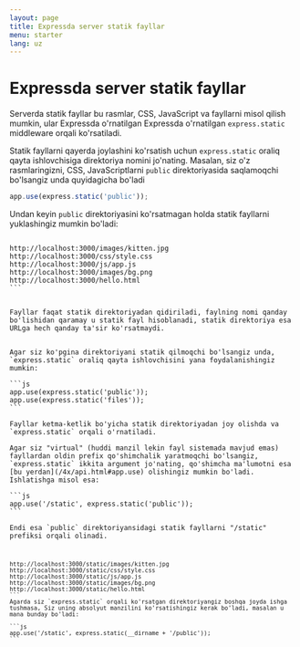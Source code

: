 ```yaml
---
layout: page
title: Expressda server statik fayllar
menu: starter
lang: uz
---
```


# Expressda server statik fayllar
Serverda statik fayllar bu rasmlar, CSS, JavaScript va fayllarni misol qilish mumkin, ular Expressda o'rnatilgan Expressda o'rnatilgan `express.static` middleware orqali ko'rsatiladi.

Statik fayllarni qayerda joylashini ko'rsatish uchun `express.static` oraliq qayta ishlovchisiga direktoriya nomini jo'nating.
Masalan, siz o'z rasmlaringizni, CSS, JavaScriptlarni `public` direktoriyasida saqlamoqchi bo'lsangiz unda quyidagicha bo'ladi

```js
app.use(express.static('public'));
```

Undan keyin `public` direktoriyasini ko'rsatmagan holda statik fayllarni yuklashingiz mumkin bo'ladi:

<pre class="plain-text"><code class="plain-text" translate="no">
http://localhost:3000/images/kitten.jpg
http://localhost:3000/css/style.css
http://localhost:3000/js/app.js
http://localhost:3000/images/bg.png
http://localhost:3000/hello.html
```

<div class="doc-box doc-info">
Fayllar faqat statik direktoriyadan qidiriladi, faylning nomi qanday bo'lishidan qaramay u statik fayl hisoblanadi, statik direktoriya esa URLga hech qanday ta'sir ko'rsatmaydi.
</div>

Agar siz ko'pgina direktoriyani statik qilmoqchi bo'lsangiz unda, `express.static` oraliq qayta ishlovchisini yana foydalanishingiz mumkin:

```js
app.use(express.static('public'));
app.use(express.static('files'));
```

Fayllar ketma-ketlik bo'yicha statik direktoriyadan joy olishda va `express.static` orqali o'rnatiladi.

Agar siz "virtual" (huddi manzil lekin fayl sistemada mavjud emas) fayllardan oldin prefix qo'shimchalik yaratmoqchi bo'lsangiz, `express.static` ikkita argument jo'nating, qo'shimcha ma'lumotni esa [bu yerdan](/4x/api.html#app.use) olishingiz mumkin bo'ladi. Ishlatishga misol esa:

```js
app.use('/static', express.static('public'));
```

Endi esa `public` direktoriyansidagi statik fayllarni "/static" prefiksi orqali olinadi.

<pre class="plain-text"><code class="plain-text" translate="no">
http://localhost:3000/static/images/kitten.jpg
http://localhost:3000/static/css/style.css
http://localhost:3000/static/js/app.js
http://localhost:3000/static/images/bg.png
http://localhost:3000/static/hello.html
```
Agarda siz `express.static` orqali ko'rsatgan direktoriyangiz boshqa joyda ishga tushmasa, Siz uning absolyut manzilini ko'rsatishingiz kerak bo'ladi, masalan u mana bunday bo'ladi:

```js
app.use('/static', express.static(__dirname + '/public'));
```
